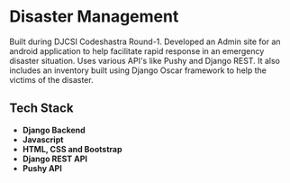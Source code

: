 # Disaster Management
Built during DJCSI Codeshastra Round-1. Developed an Admin site for an android application to help facilitate rapid response in an emergency disaster situation. Uses various API's like Pushy and Django REST. It also includes an inventory built using Django Oscar framework to help the victims of the disaster.

## Tech Stack
- **Django Backend**
- **Javascript**
- **HTML, CSS and Bootstrap**
- **Django REST API**
- **Pushy API**

